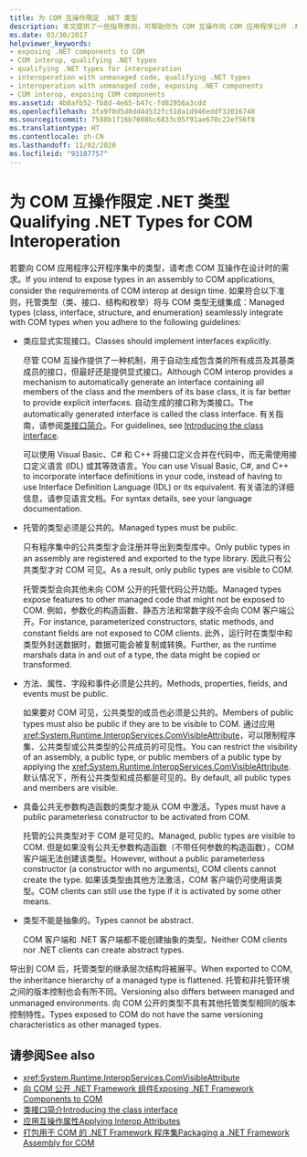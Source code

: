 ```yaml
---
title: 为 COM 互操作限定 .NET 类型
description: 本文提供了一些指导原则，可帮助你为 COM 互操作向 COM 应用程序公开 .NET 程序集中的类型。
ms.date: 03/30/2017
helpviewer_keywords:
- exposing .NET components to COM
- COM interop, qualifying .NET types
- qualifying .NET types for interoperation
- interoperation with unmanaged code, qualifying .NET types
- interoperation with unmanaged code, exposing .NET components
- COM interop, exposing COM components
ms.assetid: 4b8afb52-fb8d-4e65-b47c-fd82956a3cdd
ms.openlocfilehash: 3fa9f0d5d8dd4d532fc510a1d946eddf32016748
ms.sourcegitcommit: 7588b1f16b7608bc6833c05f91ae670c22ef56f8
ms.translationtype: HT
ms.contentlocale: zh-CN
ms.lasthandoff: 11/02/2020
ms.locfileid: "93187757"
---
```

# <a name="qualifying-net-types-for-com-interoperation"></a><span data-ttu-id="d4791-103">为 COM 互操作限定 .NET 类型</span><span class="sxs-lookup"><span data-stu-id="d4791-103">Qualifying .NET Types for COM Interoperation</span></span>
<span data-ttu-id="d4791-104">若要向 COM 应用程序公开程序集中的类型，请考虑 COM 互操作在设计时的需求。</span><span class="sxs-lookup"><span data-stu-id="d4791-104">If you intend to expose types in an assembly to COM applications, consider the requirements of COM interop at design time.</span></span> <span data-ttu-id="d4791-105">如果符合以下准则，托管类型（类、接口、结构和枚举）将与 COM 类型无缝集成：</span><span class="sxs-lookup"><span data-stu-id="d4791-105">Managed types (class, interface, structure, and enumeration) seamlessly integrate with COM types when you adhere to the following guidelines:</span></span>  
  
- <span data-ttu-id="d4791-106">类应显式实现接口。</span><span class="sxs-lookup"><span data-stu-id="d4791-106">Classes should implement interfaces explicitly.</span></span>  
  
     <span data-ttu-id="d4791-107">尽管 COM 互操作提供了一种机制，用于自动生成包含类的所有成员及其基类成员的接口，但最好还是提供显式接口。</span><span class="sxs-lookup"><span data-stu-id="d4791-107">Although COM interop provides a mechanism to automatically generate an interface containing all members of the class and the members of its base class, it is far better to provide explicit interfaces.</span></span> <span data-ttu-id="d4791-108">自动生成的接口称为类接口。</span><span class="sxs-lookup"><span data-stu-id="d4791-108">The automatically generated interface is called the class interface.</span></span> <span data-ttu-id="d4791-109">有关指南，请参阅[类接口简介](com-callable-wrapper.md#introducing-the-class-interface)。</span><span class="sxs-lookup"><span data-stu-id="d4791-109">For guidelines, see [Introducing the class interface](com-callable-wrapper.md#introducing-the-class-interface).</span></span>  
  
     <span data-ttu-id="d4791-110">可以使用 Visual Basic、C# 和 C++ 将接口定义合并在代码中，而无需使用接口定义语言 (IDL) 或其等效语言。</span><span class="sxs-lookup"><span data-stu-id="d4791-110">You can use Visual Basic, C#, and C++ to incorporate interface definitions in your code, instead of having to use Interface Definition Language (IDL) or its equivalent.</span></span> <span data-ttu-id="d4791-111">有关语法的详细信息，请参见语言文档。</span><span class="sxs-lookup"><span data-stu-id="d4791-111">For syntax details, see your language documentation.</span></span>  
  
- <span data-ttu-id="d4791-112">托管的类型必须是公共的。</span><span class="sxs-lookup"><span data-stu-id="d4791-112">Managed types must be public.</span></span>  
  
     <span data-ttu-id="d4791-113">只有程序集中的公共类型才会注册并导出到类型库中。</span><span class="sxs-lookup"><span data-stu-id="d4791-113">Only public types in an assembly are registered and exported to the type library.</span></span> <span data-ttu-id="d4791-114">因此只有公共类型才对 COM 可见。</span><span class="sxs-lookup"><span data-stu-id="d4791-114">As a result, only public types are visible to COM.</span></span>  
  
     <span data-ttu-id="d4791-115">托管类型会向其他未向 COM 公开的托管代码公开功能。</span><span class="sxs-lookup"><span data-stu-id="d4791-115">Managed types expose features to other managed code that might not be exposed to COM.</span></span> <span data-ttu-id="d4791-116">例如，参数化的构造函数、静态方法和常数字段不会向 COM 客户端公开。</span><span class="sxs-lookup"><span data-stu-id="d4791-116">For instance, parameterized constructors, static methods, and constant fields are not exposed to COM clients.</span></span> <span data-ttu-id="d4791-117">此外，运行时在类型中和类型外封送数据时，数据可能会被复制或转换。</span><span class="sxs-lookup"><span data-stu-id="d4791-117">Further, as the runtime marshals data in and out of a type, the data might be copied or transformed.</span></span>  
  
- <span data-ttu-id="d4791-118">方法、属性、字段和事件必须是公共的。</span><span class="sxs-lookup"><span data-stu-id="d4791-118">Methods, properties, fields, and events must be public.</span></span>  
  
     <span data-ttu-id="d4791-119">如果要对 COM 可见，公共类型的成员也必须是公共的。</span><span class="sxs-lookup"><span data-stu-id="d4791-119">Members of public types must also be public if they are to be visible to COM.</span></span> <span data-ttu-id="d4791-120">通过应用 <xref:System.Runtime.InteropServices.ComVisibleAttribute>，可以限制程序集、公共类型或公共类型的公共成员的可见性。</span><span class="sxs-lookup"><span data-stu-id="d4791-120">You can restrict the visibility of an assembly, a public type, or public members of a public type by applying the <xref:System.Runtime.InteropServices.ComVisibleAttribute>.</span></span> <span data-ttu-id="d4791-121">默认情况下，所有公共类型和成员都是可见的。</span><span class="sxs-lookup"><span data-stu-id="d4791-121">By default, all public types and members are visible.</span></span>  
  
- <span data-ttu-id="d4791-122">具备公共无参数构造函数的类型才能从 COM 中激活。</span><span class="sxs-lookup"><span data-stu-id="d4791-122">Types must have a public parameterless constructor to be activated from COM.</span></span>  
  
     <span data-ttu-id="d4791-123">托管的公共类型对于 COM 是可见的。</span><span class="sxs-lookup"><span data-stu-id="d4791-123">Managed, public types are visible to COM.</span></span> <span data-ttu-id="d4791-124">但是如果没有公共无参数构造函数（不带任何参数的构造函数），COM 客户端无法创建该类型。</span><span class="sxs-lookup"><span data-stu-id="d4791-124">However, without a public parameterless constructor (a constructor with no arguments), COM clients cannot create the type.</span></span> <span data-ttu-id="d4791-125">如果该类型由其他方法激活，COM 客户端仍可使用该类型。</span><span class="sxs-lookup"><span data-stu-id="d4791-125">COM clients can still use the type if it is activated by some other means.</span></span>  
  
- <span data-ttu-id="d4791-126">类型不能是抽象的。</span><span class="sxs-lookup"><span data-stu-id="d4791-126">Types cannot be abstract.</span></span>  
  
     <span data-ttu-id="d4791-127">COM 客户端和 .NET 客户端都不能创建抽象的类型。</span><span class="sxs-lookup"><span data-stu-id="d4791-127">Neither COM clients nor .NET clients can create abstract types.</span></span>  
  
 <span data-ttu-id="d4791-128">导出到 COM 后，托管类型的继承层次结构将被展平。</span><span class="sxs-lookup"><span data-stu-id="d4791-128">When exported to COM, the inheritance hierarchy of a managed type is flattened.</span></span> <span data-ttu-id="d4791-129">托管和非托管环境之间的版本控制也会有所不同。</span><span class="sxs-lookup"><span data-stu-id="d4791-129">Versioning also differs between managed and unmanaged environments.</span></span> <span data-ttu-id="d4791-130">向 COM 公开的类型不具有其他托管类型相同的版本控制特性。</span><span class="sxs-lookup"><span data-stu-id="d4791-130">Types exposed to COM do not have the same versioning characteristics as other managed types.</span></span>  
  
## <a name="see-also"></a><span data-ttu-id="d4791-131">请参阅</span><span class="sxs-lookup"><span data-stu-id="d4791-131">See also</span></span>

- <xref:System.Runtime.InteropServices.ComVisibleAttribute>
- [<span data-ttu-id="d4791-132">向 COM 公开 .NET Framework 组件</span><span class="sxs-lookup"><span data-stu-id="d4791-132">Exposing .NET Framework Components to COM</span></span>](../../framework/interop/exposing-dotnet-components-to-com.md)
- [<span data-ttu-id="d4791-133">类接口简介</span><span class="sxs-lookup"><span data-stu-id="d4791-133">Introducing the class interface</span></span>](com-callable-wrapper.md#introducing-the-class-interface)
- [<span data-ttu-id="d4791-134">应用互操作属性</span><span class="sxs-lookup"><span data-stu-id="d4791-134">Applying Interop Attributes</span></span>](apply-interop-attributes.md)
- [<span data-ttu-id="d4791-135">打包用于 COM 的 .NET Framework 程序集</span><span class="sxs-lookup"><span data-stu-id="d4791-135">Packaging a .NET Framework Assembly for COM</span></span>](../../framework/interop/packaging-an-assembly-for-com.md)
